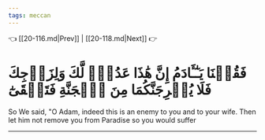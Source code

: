 ```yaml
---
tags: meccan
---
```


👈 [[20-116.md|Prev]] | [[20-118.md|Next]] 👉

# فَقُلۡنَا يَـٰٓـَٔادَمُ إِنَّ هَٰذَا عَدُوّٞ لَّكَ وَلِزَوۡجِكَ فَلَا يُخۡرِجَنَّكُمَا مِنَ ٱلۡجَنَّةِ فَتَشۡقَىٰٓ

So We said, "O Adam, indeed this is an enemy to you and to your wife. Then let him not remove you from Paradise so you would suffer

---

